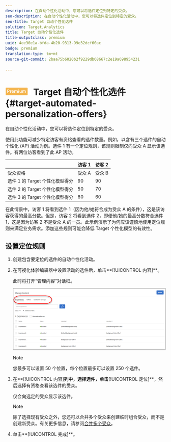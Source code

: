 ```yaml
---
description: 在自动个性化活动中，您可以将选件定位到特定的受众。
seo-description: 在自动个性化活动中，您可以将选件定位到特定的受众。
seo-title: Target 自动个性化选件
solution: Target,Analytics
title: Target 自动个性化选件
title-outputclass: premium
uuid: 4ee30e1a-bfda-4b20-9313-99e32dcf60ac
badge: premium
translation-type: tm+mt
source-git-commit: 2baa75b6020b2f9229db68667c2e19a698954231

---
```



# ![PREMIUM](/help/assets/premium.png) Target 自动个性化选件{#target-automated-personalization-offers}

在自动个性化活动中，您可以将选件定位到特定的受众。

使用此功能可减少特定访客有资格查看的选件数量。例如，以含有三个选件的自动个性化 (AP) 活动为例。选件 1 有一个定位规则，该规则限制仅向受众 A 显示该选件。有两位访客看到了此 AP 活动。

|  | 访客 1 | 访客 2 |
|--- |--- |--- |
| 受众资格 | 受众 A | 受众 B |
| 选件 1 的 Target 个性化模型得分 | 90 | 90 |
| 选件 2 的 Target 个性化模型得分 | 50 | 70 |
| 选件 3 的 Target 个性化模型得分 | 80 | 60 |

在此情景中，访客 1 将看到选件 1（因为他/她符合成为受众 A 的条件），这是该访客获得的最高分数。但是，访客 2 将看到选件 2，即便他/她的最高分数符合选件 1，这是因为访客 2 不是受众 A 的一员。此示例演示了为何应该谨慎地使用定位规则来满足业务需求。添加这些规则可能会降低 Target 个性化模型的有效性。

## 设置定位规则

1. 创建包含要定位的选件的自动个性化活动。
1. 在可视化体验编辑器中设置活动的选件后，单击**[!UICONTROL 内容]**。

   此时将打开“管理内容”对话框。

   ![](assets/ap_content.png)

   >[!NOTE]
   >
   >您最多可以设置 50 个位置，每个位置最多可以设置 250 个选件。

1. 在**[!UICONTROL 内容]**列中，选择选件，单击**[!UICONTROL 定位]**，然后选择有资格查看该选件的受众。

   仅会向选定的受众显示该选件。

   >[!NOTE]
   >
   >除了选择现有受众之外，您还可以合并多个受众来创建临时组合受众，而不是创建新受众。有关更多信息，请参阅[合并多个受众](../../c-target/combining-multiple-audiences.md#concept_A7386F1EA4394BD2AB72399C225981E5)。

1. 单击**[!UICONTROL 完成]**。
